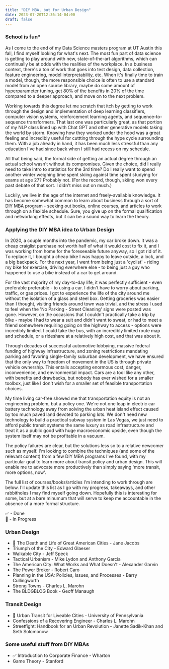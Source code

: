 ```yaml
---
title: "DIY MBA, but for Urban Design"
date: 2023-07-20T12:36:14-04:00
draft: false
---
```


### School is fun*

As I come to the end of my Data Science masters program at UT Austin this fall, I find myself looking for what's next. The most fun part of data science is getting to play around with new, state-of-the-art algorithms, which can continually be at odds with the realities of the workplace. In a business context, there's a ton of work that goes into test design, data collection, feature engineering, model interpretability, etc. When it's finally time to train a model, though, the more responsible choice is often to use a standard model from an open source library, maybe do some amount of hyperparameter tuning, get 80% of the benefits in 20% of the time compared to a deeper approach, and move on to the next problem. 

Working towards this degree let me scratch that itch by getting to work through the design and implementation of deep learning classifiers, computer vision systems, reinforcement learning agents, and sequence-to-sequence transformers. That last one was particularly great, as that portion of my NLP class lined up with Chat GPT and other generative models taking the world by storm. Knowing how they worked under the hood was a great feeling and incredibly useful for cuttting through the hype cycle surrounding them. With a job already in hand, it has been much less stressful than any education I've had since back when I still had recess on my schedule. 

All that being said, the formal side of getting an actual degree through an actual school wasn't without its compromises. Given the choice, did I really need to take intro to statistics for the 3rd time? Do I really want to spend another winter weighing time spent skiing against time spent studying for exams at age 27? Probably not. (For the record, though, skiing won every past debate of that sort. I didn't miss out on much.)

Luckily, we live in the age of the internet and freely-available knowledge. It has become somewhat common to learn about business through a sort of DIY MBA program - seeking out books, online courses, and articles to work through on a flexible schedule. Sure, you give up on the formal qualification and networking effects, but it can be a sound way to learn the theory. 

### Applying the DIY MBA idea to Urban Design

In 2020, a couple months into the pandemic, my car broke down. It was a cheap craiglist purchase not worth half of what it would cost to fix it, and I was working from home for the foreseeable future anyway, so I got rid of it. To replace it, I bought a cheap bike I was happy to leave outside, a lock, and a big backpack. For the next year, I went from being just a 'cyclist' -  riding my bike for exercise, driving everwhere else - to being just a guy who happened to use a bike instead of a car to get around.

For the vast majority of my day-to-day life, it was perfectly sufficient - even preferable preferable - to using a car. I didn't have to worry about parking, traffic, or gas prices. I got to experience the life of the city around me without the isolation of a glass and steel box. Getting groceries was easier than I thought, visiting friends around town was trivial, and the stress I used to feel when the 'No Parking - Street Cleaning' signs were posted was gone. However, on the occasions that I couldn't practically take a trip by bike - maybe I had to wear a suit and didn't want to sweat, or had to meet a friend somewhere requiring going on the highway to access - options were incredibly limited. I could take the bus, with an incredibly limited route map and schedule, or a rideshare at a relatively high cost, and that was about it.

Through decades of successful automotive lobbying, massive federal funding of highway infrastructure, and zoning restrictions mandating parking and favoring single-family suburban development, we have ensured that the only way to freedom of movement in the US is through private vehicle ownership. This entails accepting enormous cost, danger, inconvenience, and environmental impact. Cars are a tool like any other, with benefits and drawbacks, but nobody has ever wished for a smaller toolbox, just like I don't wish for a smaller set of feasible transportation choices. 

My time living car-free showed me that transportation equity is not an engineering problem, but a policy one. We're not one leap in electric car battery technology away from solving the urban heat island effect caused by too much paved land devoted to parking lots. We don't need new technology to build a practical subway system in Las Vegas, we just need to afford public transit systems the same luxury as road infrastructure and treat it as a public good with huge macroeconomic upside, even though the system itself may not be profitable in a vacuum.

The policy failures are clear, but the solutions less so to a relative newcomer such as myself. I'm looking to combine the techniques (and some of the relevant content) from a few DIY MBA programs I've found, with my particular goal to learn more about transit policy and urban design. This will enable me to advocate more productively than simply saying 'more transit, more options, now'. 

The full list of courses/books/articles I'm intending to work through are below. I'll update this list as I go with my progress, takeaways, and other rabbitholes I may find myself going down. Hopefully this is interesting for some, but at a bare minumum that will serve to keep me accountable in the absence of a more formal structure.

✅ - Done  
🔄 - In Progress

### Urban Design
- 🔄 The Death and Life of Great American Cities - Jane Jacobs
- Triumph of the City - Edward Glaeser
- Walkable City - Jeff Speck
- Tactical Urbanism - Mike Lydon and Anthony Garcia
- The American City: What Works and What Doesn't - Alexander Garvin
- The Power Broker - Robert Caro
- Planning in the USA: Policies, Issues, and Processes - Barry Cullingworth
- Strong Towns - Charles L. Marohn
- The BLDGBLOG Book - Geoff Manaugh

### Transit Design
- 🔄 Urban Transit for Liveable Cities - University of Pennsylvania
- Confessions of a Recovering Engineer - Charles L. Marohn
- Streetfight: Handbook for an Urban Revolution - Janette Sadik-Khan and Seth Solomonow


### Some useful stuff from DIY MBAs
- ✅ Introduction to Corporate Finance - Wharton
- Game Theory - Stanford
